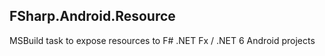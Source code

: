 FSharp.Android.Resource
--

MSBuild task to expose resources to F# .NET Fx / .NET 6 Android projects